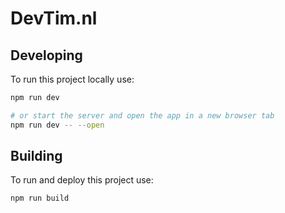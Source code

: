 # DevTim.nl

## Developing

To run this project locally use:

```bash
npm run dev

# or start the server and open the app in a new browser tab
npm run dev -- --open
```

## Building

To run and deploy this project use:

```bash
npm run build
```
